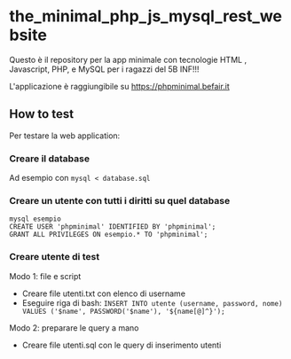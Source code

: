 # the_minimal_php_js_mysql_rest_website

Questo è il repository per la app minimale con tecnologie HTML , Javascript, PHP, e MySQL per i ragazzi del 5B INF!!!

L'applicazione è raggiungibile su https://phpminimal.befair.it

## How to test

Per testare la web application:

### Creare il database

Ad esempio con `mysql < database.sql`

### Creare un utente con tutti i diritti su quel database

```
mysql esempio
CREATE USER 'phpminimal' IDENTIFIED BY 'phpminimal';
GRANT ALL PRIVILEGES ON esempio.* TO 'phpminimal';
```

### Creare utente di test

Modo 1: file e script

- Creare file utenti.txt con elenco di username
- Eseguire riga di bash: `INSERT INTO utente (username, password, nome) VALUES ('$name', PASSWORD('$name'), '${name[@]^}');`

Modo 2: preparare le query a mano

- Creare file utenti.sql con le query di inserimento utenti
